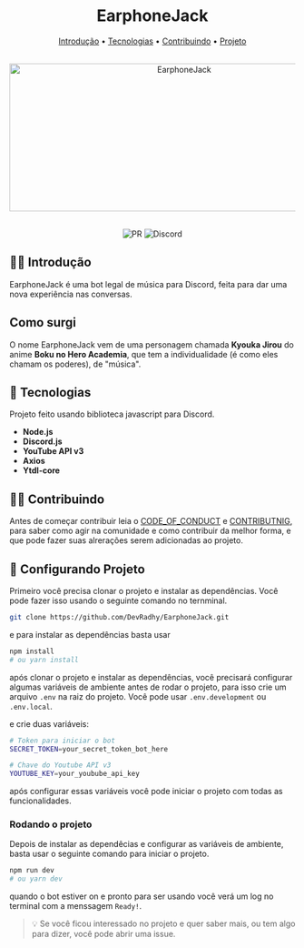 <h1 align="center" >EarphoneJack</h1>

<p align="center">
  <a href="#introdução">Introdução</a> •
  <a href="#tecnologias">Tecnologias</a> •
  <a href="#configurando-projeto">Contribuindo</a> •
  <a href="#configurando-projeto">Projeto</a>
</p>

<br />

<div align="center" >
  <img
  src="https://user-images.githubusercontent.com/50425715/116156743-410a6a80-a6c2-11eb-96d8-87c5f2e93319.png"
  alt="EarphoneJack"
  width=600
  height=260
  />
</div>

<br />

<p align="center">
  <img
    src="https://img.shields.io/badge/PR-Welcome-brightgreen"
    alt="PR"
  />
  <img
    src="https://img.shields.io/discord/777348105838395433?label=Discord&logo=Discord"
    alt="Discord"
  />
</p>

## 🙆‍♀️ Introdução

EarphoneJack é uma bot legal de música para Discord, feita para dar uma nova experiência nas conversas.

## Como surgi

O nome EarphoneJack vem de uma personagem chamada **Kyouka Jirou** do anime **Boku no Hero Academia**, que tem a individualidade (é como eles chamam os poderes), de "música".

## 🚀 Tecnologias

Projeto feito usando biblioteca javascript para Discord.

- **Node.js**
- **Discord.js**
- **YouTube API v3**
- **Axios**
- **Ytdl-core**

## 🧑‍🚀 Contribuindo

Antes de começar contribuir leia o [CODE_OF_CONDUCT](/CODE_OF_CONDUCT) e [CONTRIBUTNIG](/CONTRIBUTING), para saber como agir na comunidade e como contribuir da melhor forma, e que pode fazer suas alrerações serem adicionadas ao projeto.

## 🎉 Configurando Projeto

Primeiro você precisa clonar o projeto e instalar as dependências. Você pode fazer isso usando o seguinte comando no ternminal.

```bash
git clone https://github.com/DevRadhy/EarphoneJack.git 
```

e para instalar as dependências basta usar

```bash
npm install
# ou yarn install
```

após clonar o projeto e instalar as dependências, você precisará configurar algumas variáveis de ambiente antes de rodar o projeto, para isso crie um arquivo `.env` na raiz do projeto. Você pode usar `.env.development` ou `.env.local`.

e crie duas variáveis:

```bash
# Token para iniciar o bot
SECRET_TOKEN=your_secret_token_bot_here

# Chave do Youtube API v3
YOUTUBE_KEY=your_youbube_api_key
```

após configurar essas variáveis você pode iniciar o projeto com todas as funcionalidades.

### Rodando o projeto

Depois de instalar as dependêcias e configurar as variáveis de ambiente, basta usar o seguinte comando para iniciar o projeto.

```bash
npm run dev
# ou yarn dev
```

quando o bot estiver on e pronto para ser usando você verá um log no terminal com a menssagem `Ready!`.

> 💡 Se você ficou interessado no projeto e quer saber mais, ou tem algo para dizer, você pode abrir uma issue.